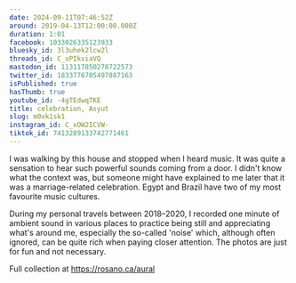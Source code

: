 ```yaml
---
date: 2024-09-11T07:46:52Z
around: 2019-04-13T12:00:00.000Z
duration: 1:01
facebook: 1033026335123933
bluesky_id: 3l3uhek2lcw2l
threads_id: C_xPIkviaVQ
mastodon_id: 113117850278722573
twitter_id: 1833776705497887163
isPublished: true
hasThumb: true
youtube_id: -4gTEdwqTKE
title: celebration, Asyut
slug: m0xk1sk1
instagram_id: C_xOW2ICVW-
tiktok_id: 7413289133742771461
---
```

I was walking by this house and stopped when I heard music. It was quite a sensation to hear such powerful sounds coming from a door. I didn't know what the context was, but someone might have explained to me later that it was a marriage-related celebration. Egypt and Brazil have two of my most favourite music cultures.

During my personal travels between 2018–2020, I recorded one minute of ambient sound in various places to practice being still and appreciating what's around me, especially the so-called 'noise' which, although often ignored, can be quite rich when paying closer attention. The photos are just for fun and not necessary.

Full collection at https://rosano.ca/aural
